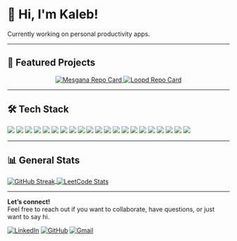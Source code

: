 # 👋 Hi, I'm Kaleb!

Currently working on personal productivity apps.

---

## 🚀 Featured Projects

<div align="center">
  <a href="https://github.com/mk1316/mesgana">
    <img src="https://github-readme-stats.vercel.app/api/pin/?username=mk1316&repo=mesgana&theme=dark&hide_border=true&bg_color=22272e&title_color=ffffff&text_color=ffffff&icon_color=FFB300" alt="Mesgana Repo Card" />
  </a>
  <a href="https://github.com/mk1316/loopd">
    <img src="https://github-readme-stats.vercel.app/api/pin/?username=mk1316&repo=loopd&theme=dark&hide_border=true&bg_color=22272e&title_color=ffffff&text_color=ffffff&icon_color=FFB300" alt="Loopd Repo Card" />
  </a>
</div>

---

## 🛠️ Tech Stack

![](https://img.shields.io/badge/Code-Python-informational?style=flat&logo=python&logoColor=white&color=3776AB)
![](https://img.shields.io/badge/Code-JavaScript-informational?style=flat&logo=javascript&logoColor=black&color=F7DF1E)
![](https://img.shields.io/badge/Code-TypeScript-informational?style=flat&logo=typescript&logoColor=white&color=3178C6)
![](https://img.shields.io/badge/Code-React-informational?style=flat&logo=react&logoColor=20232A&color=61DAFB)
![](https://img.shields.io/badge/Code-React_Native-informational?style=flat&logo=react&logoColor=61DAFB&color=20232A)
![](https://img.shields.io/badge/Code-Next.js-informational?style=flat&logo=next.js&logoColor=white&color=000000)
![](https://img.shields.io/badge/Code-Redux-informational?style=flat&logo=redux&logoColor=white&color=764ABC)
![](https://img.shields.io/badge/Code-Zustand-informational?style=flat&logo=zustand&logoColor=black&color=FFB300)
![](https://img.shields.io/badge/Code-TailwindCSS-informational?style=flat&logo=tailwind-css&logoColor=white&color=06B6D4)
![](https://img.shields.io/badge/Code-Firebase-informational?style=flat&logo=firebase&logoColor=white&color=FFCA28)
![](https://img.shields.io/badge/Code-Supabase-informational?style=flat&logo=supabase&logoColor=white&color=3ECF8E)
![](https://img.shields.io/badge/Code-Google_Cloud-informational?style=flat&logo=google-cloud&logoColor=white&color=4285F4)
![](https://img.shields.io/badge/Code-FastAPI-informational?style=flat&logo=fastapi&logoColor=white&color=009688)
![](https://img.shields.io/badge/Code-Vercel-informational?style=flat&logo=vercel&logoColor=white&color=000000)
![](https://img.shields.io/badge/Code-Git-informational?style=flat&logo=git&logoColor=white&color=F05032)
![](https://img.shields.io/badge/Code-Docker-informational?style=flat&logo=docker&logoColor=white&color=2496ED)
![](https://img.shields.io/badge/Code-Rust-informational?style=flat&logo=rust&logoColor=white&color=DEA584)
![](https://img.shields.io/badge/Framework-Tauri-informational?style=flat&logo=tauri&logoColor=white&color=FFC131)
![](https://img.shields.io/badge/Database-SQLite-informational?style=flat&logo=sqlite&logoColor=white&color=003B57)
![](https://img.shields.io/badge/Database-PostgreSQL-informational?style=flat&logo=postgresql&logoColor=white&color=336791)
![](https://img.shields.io/badge/Build-Node.js-informational?style=flat&logo=nodedotjs&logoColor=white&color=339933)

---

## 📊 General Stats
<a href="https://github.com/mk1316">
  <img align="center" src="https://streak-stats.demolab.com/?user=mk1316&theme=dark&hide_border=true&date_format=M%20j%5B%2C%20Y%5D" alt="GitHub Streak" />
</a>
<a href="https://leetcode.com/mk1316">
  <img align="center" src="https://leetcard.jacoblin.cool/mk1316?theme=dark&hide_avatar=true&border=0&hide_rank=true&hide_title=true" alt="LeetCode Stats" />
</a>

---

**Let’s connect!**  
Feel free to reach out if you want to collaborate, have questions, or just want to say hi.

[![LinkedIn](https://img.shields.io/badge/LinkedIn-0077B5?style=for-the-badge&logo=linkedin&logoColor=white)](https://www.linkedin.com/in/kalebft)
[![GitHub](https://img.shields.io/badge/GitHub-181717?style=for-the-badge&logo=github&logoColor=white)](https://github.com/mk1316)
[![Gmail](https://img.shields.io/badge/Email-D14836?style=for-the-badge&logo=gmail&logoColor=white)](mailto:tsegkaleb@gmail.com)
